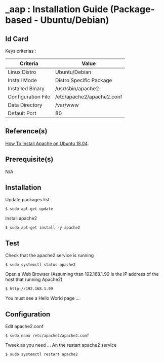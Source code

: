 _aap : Installation Guide (Package-based - Ubuntu/Debian)
==
Id Card
-
Keys criterias :
<table>
    <thead>
        <tr>
            <th>Criteria</th>
            <th>Value</th>
        </tr>
    </thead>
    <tbody>
        <tr>
            <td>Linux Distro</td>
            <td>Ubuntu/Debian</td>
        </tr>
        <tr>
            <td>Install Mode</td>
            <td>Distro Specific Package</td>
        </tr>
        <tr>
            <td>Installed Binary</td>
            <td>/usr/sbin/apache2</td>
        </tr>
        <tr>
            <td>Configuration File</td>
            <td>/etc/apache2/apache2.conf</td>
        </tr>
        <tr>
            <td>Data Directory</td>
            <td>/var/www</td>
        </tr>
        <tr>
            <td>Default Port</td>
            <td>80</td>
        </tr>
    </tbody>
</table>

Reference(s)
-
<a href="https://linuxize.com/post/how-to-install-apache-on-ubuntu-18-04/">How To Install Apache on Ubuntu 18.04</a>.  

Prerequisite(s)
-
N/A

Installation
-
Update packages list
<pre><code>$ sudo apt-get update</code></pre>

Install apache2
<pre><code>$ sudo apt-get install -y apache2</code></pre>

Test
--
Check that the apache2 service is running
<pre><code>$ sudo systemctl status apache2</code></pre>

Open a Web Browser (Assuming than 192.168.1.99 is the IP address of the host that running Apache2)
<pre><code>$ http://192.168.1.99</code></pre>
You must see a Hello World page ...

Configuration
-
Edit apache2.conf
<pre><code>$ sudo nano /etc/apache2/apache2.conf</code></pre>

Tweek as you need ... An the restart apache2 service
<pre><code>$ sudo systemctl restart apache2</code></pre>

